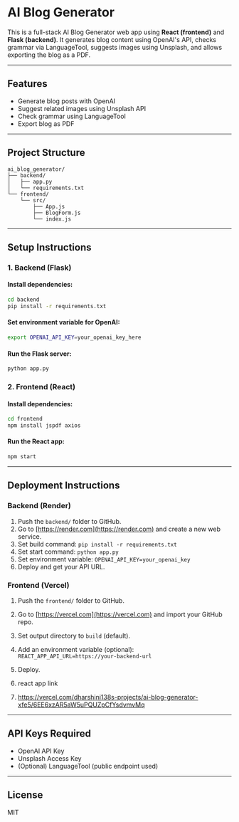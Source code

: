 # AI Blog Generator

This is a full-stack AI Blog Generator web app using **React (frontend)** and **Flask (backend)**. It generates blog content using OpenAI's API, checks grammar via LanguageTool, suggests images using Unsplash, and allows exporting the blog as a PDF.

---

## Features

- Generate blog posts with OpenAI
- Suggest related images using Unsplash API
- Check grammar using LanguageTool
- Export blog as PDF

---

## Project Structure

```
ai_blog_generator/
├── backend/
│   ├── app.py
│   └── requirements.txt
└── frontend/
    └── src/
        ├── App.js
        ├── BlogForm.js
        └── index.js
```

---

## Setup Instructions

### 1. Backend (Flask)

#### Install dependencies:
```bash
cd backend
pip install -r requirements.txt
```

#### Set environment variable for OpenAI:
```bash
export OPENAI_API_KEY=your_openai_key_here
```

#### Run the Flask server:
```bash
python app.py
```

### 2. Frontend (React)

#### Install dependencies:
```bash
cd frontend
npm install jspdf axios
```

#### Run the React app:
```bash
npm start
```

---

## Deployment Instructions

### Backend (Render)

1. Push the `backend/` folder to GitHub.
2. Go to [https://render.com](https://render.com) and create a new web service.
3. Set build command: `pip install -r requirements.txt`
4. Set start command: `python app.py`
5. Set environment variable: `OPENAI_API_KEY=your_openai_key`
6. Deploy and get your API URL.

### Frontend (Vercel)

1. Push the `frontend/` folder to GitHub.
2. Go to [https://vercel.com](https://vercel.com) and import your GitHub repo.
3. Set output directory to `build` (default).
4. Add an environment variable (optional): `REACT_APP_API_URL=https://your-backend-url`
5. Deploy.

6. react app link
7. https://vercel.com/dharshini138s-projects/ai-blog-generator-xfe5/6EE6xzAR5aW5uPQUZpCfYsdvmvMq

---

## API Keys Required

- OpenAI API Key
- Unsplash Access Key
- (Optional) LanguageTool (public endpoint used)

---

## License

MIT
